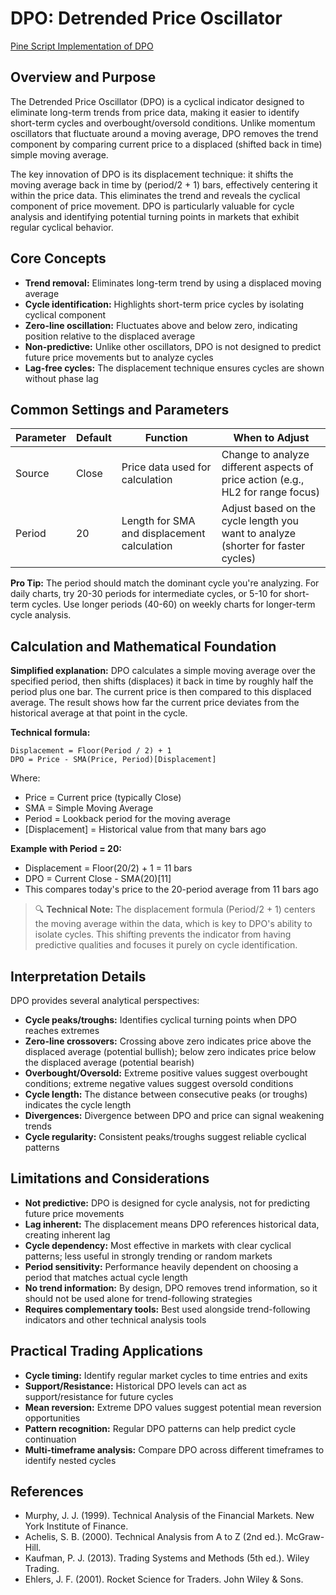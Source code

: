 # DPO: Detrended Price Oscillator

[Pine Script Implementation of DPO](https://github.com/mihakralj/pinescript/blob/main/indicators/oscillators/dpo.pine)

## Overview and Purpose

The Detrended Price Oscillator (DPO) is a cyclical indicator designed to eliminate long-term trends from price data, making it easier to identify short-term cycles and overbought/oversold conditions. Unlike momentum oscillators that fluctuate around a moving average, DPO removes the trend component by comparing current price to a displaced (shifted back in time) simple moving average.

The key innovation of DPO is its displacement technique: it shifts the moving average back in time by (period/2 + 1) bars, effectively centering it within the price data. This eliminates the trend and reveals the cyclical component of price movement. DPO is particularly valuable for cycle analysis and identifying potential turning points in markets that exhibit regular cyclical behavior.

## Core Concepts

* **Trend removal:** Eliminates long-term trend by using a displaced moving average
* **Cycle identification:** Highlights short-term price cycles by isolating cyclical component
* **Zero-line oscillation:** Fluctuates above and below zero, indicating position relative to the displaced average
* **Non-predictive:** Unlike other oscillators, DPO is not designed to predict future price movements but to analyze cycles
* **Lag-free cycles:** The displacement technique ensures cycles are shown without phase lag

## Common Settings and Parameters

| Parameter | Default | Function | When to Adjust |
|-----------|---------|----------|---------------|
| Source | Close | Price data used for calculation | Change to analyze different aspects of price action (e.g., HL2 for range focus) |
| Period | 20 | Length for SMA and displacement calculation | Adjust based on the cycle length you want to analyze (shorter for faster cycles) |

**Pro Tip:** The period should match the dominant cycle you're analyzing. For daily charts, try 20-30 periods for intermediate cycles, or 5-10 for short-term cycles. Use longer periods (40-60) on weekly charts for longer-term cycle analysis.

## Calculation and Mathematical Foundation

**Simplified explanation:**
DPO calculates a simple moving average over the specified period, then shifts (displaces) it back in time by roughly half the period plus one bar. The current price is then compared to this displaced average. The result shows how far the current price deviates from the historical average at that point in the cycle.

**Technical formula:**
```
Displacement = Floor(Period / 2) + 1
DPO = Price - SMA(Price, Period)[Displacement]
```

Where:
- Price = Current price (typically Close)
- SMA = Simple Moving Average
- Period = Lookback period for the moving average
- [Displacement] = Historical value from that many bars ago

**Example with Period = 20:**
- Displacement = Floor(20/2) + 1 = 11 bars
- DPO = Current Close - SMA(20)[11]
- This compares today's price to the 20-period average from 11 bars ago

> 🔍 **Technical Note:** The displacement formula (Period/2 + 1) centers the moving average within the data, which is key to DPO's ability to isolate cycles. This shifting prevents the indicator from having predictive qualities and focuses it purely on cycle identification.

## Interpretation Details

DPO provides several analytical perspectives:

* **Cycle peaks/troughs:** Identifies cyclical turning points when DPO reaches extremes
* **Zero-line crossovers:** Crossing above zero indicates price above the displaced average (potential bullish); below zero indicates price below the displaced average (potential bearish)
* **Overbought/Oversold:** Extreme positive values suggest overbought conditions; extreme negative values suggest oversold conditions
* **Cycle length:** The distance between consecutive peaks (or troughs) indicates the cycle length
* **Divergences:** Divergence between DPO and price can signal weakening trends
* **Cycle regularity:** Consistent peaks/troughs suggest reliable cyclical patterns

## Limitations and Considerations

* **Not predictive:** DPO is designed for cycle analysis, not for predicting future price movements
* **Lag inherent:** The displacement means DPO references historical data, creating inherent lag
* **Cycle dependency:** Most effective in markets with clear cyclical patterns; less useful in strongly trending or random markets
* **Period sensitivity:** Performance heavily dependent on choosing a period that matches actual cycle length
* **No trend information:** By design, DPO removes trend information, so it should not be used alone for trend-following strategies
* **Requires complementary tools:** Best used alongside trend-following indicators and other technical analysis tools

## Practical Trading Applications

* **Cycle timing:** Identify regular market cycles to time entries and exits
* **Support/Resistance:** Historical DPO levels can act as support/resistance for future cycles
* **Mean reversion:** Extreme DPO values suggest potential mean reversion opportunities
* **Pattern recognition:** Regular DPO patterns can help predict cycle continuation
* **Multi-timeframe analysis:** Compare DPO across different timeframes to identify nested cycles

## References

* Murphy, J. J. (1999). Technical Analysis of the Financial Markets. New York Institute of Finance.
* Achelis, S. B. (2000). Technical Analysis from A to Z (2nd ed.). McGraw-Hill.
* Kaufman, P. J. (2013). Trading Systems and Methods (5th ed.). Wiley Trading.
* Ehlers, J. F. (2001). Rocket Science for Traders. John Wiley & Sons.
